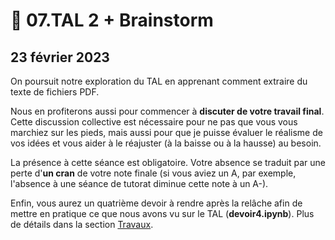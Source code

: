 # 📜 07.TAL 2 + Brainstorm

## 23 février 2023

On poursuit notre exploration du TAL en apprenant comment extraire du texte de fichiers PDF.

Nous en profiterons aussi pour commencer à **discuter de votre travail final**. Cette discussion collective est nécessaire pour ne pas que vous vous marchiez sur les pieds, mais aussi pour que je puisse évaluer le réalisme de vos idées et vous aider à le réajuster (à la baisse ou à la hausse) au besoin.

La présence à cette séance est obligatoire. Votre absence se traduit par une perte d'**un cran** de votre note finale (si vous aviez un A, par exemple, l'absence à une séance de tutorat diminue cette note à un A-).

Enfin, vous aurez un quatrième devoir à rendre après la relâche afin de mettre en pratique ce que nous avons vu sur le TAL (**devoir4.ipynb**). Plus de détails dans la section [Travaux](../travaux/travaux.md#devoir-4).
